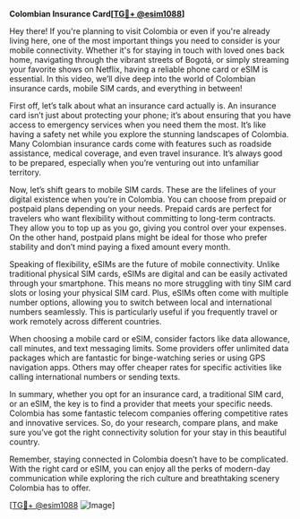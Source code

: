 **Colombian Insurance Card[[TG💪+ @esim1088](https://t.me/s/esim1088)]**

Hey there! If you're planning to visit Colombia or even if you're already living here, one of the most important things you need to consider is your mobile connectivity. Whether it's for staying in touch with loved ones back home, navigating through the vibrant streets of Bogotá, or simply streaming your favorite shows on Netflix, having a reliable phone card or eSIM is essential. In this video, we’ll dive deep into the world of Colombian insurance cards, mobile SIM cards, and everything in between!

First off, let’s talk about what an insurance card actually is. An insurance card isn’t just about protecting your phone; it’s about ensuring that you have access to emergency services when you need them the most. It’s like having a safety net while you explore the stunning landscapes of Colombia. Many Colombian insurance cards come with features such as roadside assistance, medical coverage, and even travel insurance. It’s always good to be prepared, especially when you’re venturing out into unfamiliar territory.

Now, let’s shift gears to mobile SIM cards. These are the lifelines of your digital existence when you’re in Colombia. You can choose from prepaid or postpaid plans depending on your needs. Prepaid cards are perfect for travelers who want flexibility without committing to long-term contracts. They allow you to top up as you go, giving you control over your expenses. On the other hand, postpaid plans might be ideal for those who prefer stability and don’t mind paying a fixed amount every month. 

Speaking of flexibility, eSIMs are the future of mobile connectivity. Unlike traditional physical SIM cards, eSIMs are digital and can be easily activated through your smartphone. This means no more struggling with tiny SIM card slots or losing your physical SIM card. Plus, eSIMs often come with multiple number options, allowing you to switch between local and international numbers seamlessly. This is particularly useful if you frequently travel or work remotely across different countries.

When choosing a mobile card or eSIM, consider factors like data allowance, call minutes, and text messaging limits. Some providers offer unlimited data packages which are fantastic for binge-watching series or using GPS navigation apps. Others may offer cheaper rates for specific activities like calling international numbers or sending texts.

In summary, whether you opt for an insurance card, a traditional SIM card, or an eSIM, the key is to find a provider that meets your specific needs. Colombia has some fantastic telecom companies offering competitive rates and innovative services. So, do your research, compare plans, and make sure you’ve got the right connectivity solution for your stay in this beautiful country.

Remember, staying connected in Colombia doesn’t have to be complicated. With the right card or eSIM, you can enjoy all the perks of modern-day communication while exploring the rich culture and breathtaking scenery Colombia has to offer.

[[TG💪+ @esim1088](https://t.me/s/esim1088) ![Image](https://i.postimg.cc/Y0z9fWf4/image.png)]